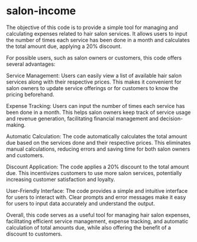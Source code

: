 # salon-income
The objective of this code is to provide a simple tool for managing and calculating expenses related to hair salon services. It allows users to input the number of times each service has been done in a month and calculates the total amount due, applying a 20% discount.

For possible users, such as salon owners or customers, this code offers several advantages:

Service Management: Users can easily view a list of available hair salon services along with their respective prices. This makes it convenient for salon owners to update service offerings or for customers to know the pricing beforehand.

Expense Tracking: Users can input the number of times each service has been done in a month. This helps salon owners keep track of service usage and revenue generation, facilitating financial management and decision-making.

Automatic Calculation: The code automatically calculates the total amount due based on the services done and their respective prices. This eliminates manual calculations, reducing errors and saving time for both salon owners and customers.

Discount Application: The code applies a 20% discount to the total amount due. This incentivizes customers to use more salon services, potentially increasing customer satisfaction and loyalty.

User-Friendly Interface: The code provides a simple and intuitive interface for users to interact with. Clear prompts and error messages make it easy for users to input data accurately and understand the output.

Overall, this code serves as a useful tool for managing hair salon expenses, facilitating efficient service management, expense tracking, and automatic calculation of total amounts due, while also offering the benefit of a discount to customers.






